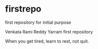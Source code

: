 # firstrepo

first repository for initial purpose

Venkata Rami Reddy Yarram first repository

When you get tired, learn to rest, not quit.
